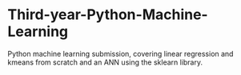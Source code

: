 # Third-year-Python-Machine-Learning
Python machine learning submission, covering linear regression and kmeans from scratch and an ANN using the sklearn library.
